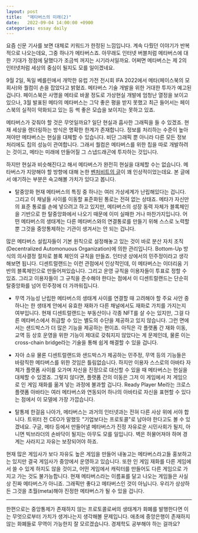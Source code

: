 ```yaml
---
layout: post
title:  "메타버스의 미래(2)"
date:   2022-09-04 14:00:00 +0900
categories: essay daily
---
```


요즘 신문 기사를 보면 대체로 키워드가 한정된 느낌입니다. 계속 다뤘던 이야기가 반복적으로 나오는데요, 그중 하나가 메타버스죠. 아무래도 인터넷 버블처럼 메타버스에 대한 기대가 정점에 달했다가 조금씩 꺼지는 시기라서일까요. 어쩌면 메타버스는 제 2의 인터넷처럼 세상의 중심이 될지도 모를 일이겠네요.

9월 2일, 독일 베를린에서 개막한 유럽 가전 전시회 IFA 2022에서 메타(페이스북의 모회사)와 퀄컴이 손을 잡았다고 밝혔죠. 메타버스 기술 개발을 위한 거대한 투자가 예고된 겁니다. 페이스북은 사명을 메타로 바꿀 정도로 가상현실 개발에 엄청난 열정을 보이고 있으나, 3월 발표된 메타의 메타버스는 그닥 좋은 평을 받지 못했고 최근 들어서는 페이스북의 실적이 악화되고 있는 등 썩 좋은 모습을 보이지는 못하고 있죠.

메타버스가 갖춰야 할 것은 무엇일까요? 일단 현실과 흡사한 그래픽을 들 수 있겠죠. 현재 세상을 렌더링하는 방식은 명확한 한계가 존재합니다. 정보를 처리하는 수준이 높아져야만 메타버스는 현실을 대체할 수 있습니다. 비단 그래픽 뿐 아니라 다른 모든 정보 처리에도 칩의 성능이 관여합니다. 그래서 퀄컴은 메타버스를 위한 칩을 따로 개발하려는 것이고, 메타는 미래에 만들어질 그 스냅드래곤에 투자하는 것입니다.

하지만 현실과 비슷해진다고 해서 메타버스가 완전히 현실을 대체할 수는 없습니다. 메타버스가 지양해야 할 방향에 대해 논한 [벤처비트의 글][article]이 꽤 인상적이었는데요. 본 글에서 얘기하는 부분은 숙고해볼 가치가 있다고 봅니다.

- 탈중앙화
현재 메타버스의 특징 중 하나는 여러 가상세계가 난립해있다는 겁니다. 그리고 이 채널들 사이를 이동할 표준화된 통로는 전혀 없는 상태죠. 메타가 자신만의 표준 통로를 손에 넣으려고 하고 있지만, 메타버스의 성장 동력 자체가 블록체인을 기반으로 한 탈중앙화에서 나오기 때문에 이미 실패한 거나 마찬가지입니다. 어떤 메타버스의 생태계는 다른 메타버스와의 연결통로를 만들기 위해 스스로 노력할 뿐 그것을 중앙통제하는 기관이 생겨서는 안 되는 겁니다.

많은 메타버스 설립자들이 기본 원칙으로 설정해놓고 있는 것이 바로 분산 자치 조직(Decentralized Automonuous Organization)에 의한 관리입니다. Bottom-Up 방식의 의사결정 절차로 블록 체인의 규칙을 만들죠. 인터넷 상에서의 민주정이라고 생각해보면 됩니다. 디센트럴랜드는 이런 관점에서 인상적인데, 이 메타버스는 이더리움 기반의 블록체인으로 만들어져있습니다. 그리고 운영 규칙을 이용자들이 투표로 정할 수 있죠. 그리고 이용자들이 그 규칙을 준수해야 한다는 점에서 이 디센트럴랜드는 단순히 탈중앙화를 넘어 민주정에 더 가까워집니다.

- 무역 가능성
난립한 메타버스의 생태계 사이를 연결할 때 고려해야 할 주요 사안 중 하나는 한 생태계 안에서 유효한 재화가 다른 채널에서도 재화로 가치를 가지는지 여부입니다. 현재 디센트럴랜드는 부동산이나 각종 NFT를 살 수는 있지만, 그걸 다른 메타버스에서 취급할 수 있는 별도의 수단을 제공하고 있지 않습니다. 그런 면에서는 샌드박스가 더 많은 기능을 제공하는 편이죠. 아직은 각 플랫폼 간 재화 이동, 교역 등 상호 운영을 위한 기능이 제대로 갖춰지지 않았다는 게 문제인데, 물론 이는 cross-chain bridge라는 기술을 통해 쉽게 해결할 수 있을 겁니다.

- 자아 소유
물론 디센트럴랜드와 샌드박스가 제공하는 민주정, 무역 등의 기능들은 바람직한 메타버스를 위한 것임은 틀림없습니다. 하지만 이용자 스스로의 아바타 자체가 플랫폼 사이를 오가며 자신을 진정으로 대신할 수 있을 때 메타버스는 현실을 대체할 수 있겠죠. 그렇지 않다면, 플랫폼 간의 이동은 그저 이 게임에서 저 게임으로 인 게임 재화를 옮겨 넣는 과정에 불과할 겁니다. Ready Player Me라는 크로스 플랫폼 아바타는 여러 메타버스와 연동되어 하나의 아바타로 자신을 표현할 수 있다는 점에서 이 모델에 가장 가깝습니다.

- 탈통제
한걸음 나아가, 메타버스는 과거의 인터넷과는 전혀 다른 사상 위에 서야 합니다. 트위터 전 CEO가 말했듯 "기업보다는 프로토콜"로 남아야 한다고도 볼 수 있겠네요. 구글, 메타 등에서 만들어낼 메타버스가 진정 자유로운 시민사회가 될지, 아니면 빅브라더의 손바닥이 될지는 아무도 모를 일입니다. 벽은 허물어져야 하며 경계는 사라지고 자유는 보장되어야 하죠.

현재 많은 게임사가 보다 자유도 높은 게임을 만들어 내놓고는 메타버스라고들 홍보하고는 있지만 결국 게임사가 중앙에서 운영하고 있습니다. 또한 인 게임 재화를 다른 게임에서 쓸 수 있게 하지도 않을 것이고, 어떤 게임에서 캐릭터를 만들어도 다른 게임으로 가지고 가는 것도 불가능합니다. 현재 메타버스라는 이름표를 달고 나오는 게임들은 사실상 진짜 메타버스가 아니죠. 그래픽만 좋다고 메타버스인 것이 아닙니다. 우리가 상상하든 그것을 초월(meta)해야 진정한 메타버스가 될 수 있을 겁니다.

<hr/>

한편으로는 중앙통제가 존재하지 않는 프로토콜로써의 생태계가 화폐를 발행한다면 이는 무엇으로부터 가치가 생겨나는지 생각해볼 문제입니다. 애초에 중앙은행이 존재하지 않는 화폐들로 무역이 가능한지 잘 모르겠습니다. 경제학도 공부해야 하는 걸까요?

[article]:https://venturebeat.com/virtual/the-creation-of-the-metaverse-whats-real-whats-hype-and-where-were-headed/
